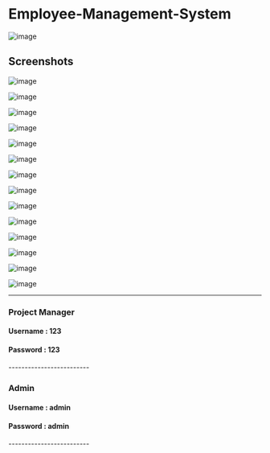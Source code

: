 # Employee-Management-System 

![image](https://user-images.githubusercontent.com/59681647/87218801-ac718e80-c373-11ea-83ff-e853d1f0e0a7.png)

<h2>Screenshots</h2>

![image](https://user-images.githubusercontent.com/59681647/87218541-5b609b00-c371-11ea-86d0-2be1792b10a4.png)

![image](https://user-images.githubusercontent.com/59681647/87218550-89de7600-c371-11ea-81e7-69094f8c8559.png)

![image](https://user-images.githubusercontent.com/59681647/87218609-007b7380-c372-11ea-8d74-26c13b924630.png)

![image](https://user-images.githubusercontent.com/59681647/87218623-1721ca80-c372-11ea-8a42-fb8fe0307019.png)

![image](https://user-images.githubusercontent.com/59681647/87218617-0cffcc00-c372-11ea-9378-a54714e84bcc.png)

![image](https://user-images.githubusercontent.com/59681647/87218631-20129c00-c372-11ea-9edd-0521e0781659.png)

![image](https://user-images.githubusercontent.com/59681647/87218637-2a349a80-c372-11ea-962c-2552186e1b2e.png)

![image](https://user-images.githubusercontent.com/59681647/87218642-33be0280-c372-11ea-921d-33adc91d32fb.png)

![image](https://user-images.githubusercontent.com/59681647/87218648-3de00100-c372-11ea-9d67-bdf60c616580.png)

![image](https://user-images.githubusercontent.com/59681647/87218652-46d0d280-c372-11ea-8d5b-6cdc5d3e7949.png)

![image](https://user-images.githubusercontent.com/59681647/87218658-518b6780-c372-11ea-8ddf-baaaee0bd409.png)

![image](https://user-images.githubusercontent.com/59681647/87218662-594b0c00-c372-11ea-9474-e35a59fe47c4.png)

![image](https://user-images.githubusercontent.com/59681647/87218667-60721a00-c372-11ea-9b91-f4f9dba05d4e.png)

![image](https://user-images.githubusercontent.com/59681647/87218673-6bc54580-c372-11ea-9363-3ca87d5bfb40.png)

-------------------------
<h3>Project Manager</h3>
<h4>Username : 123</h4>
<h4>Password : 123</h4>
-------------------------

<h3>Admin</h3>
<h4>Username : admin</h4>
<h4>Password : admin</h4>
-------------------------
